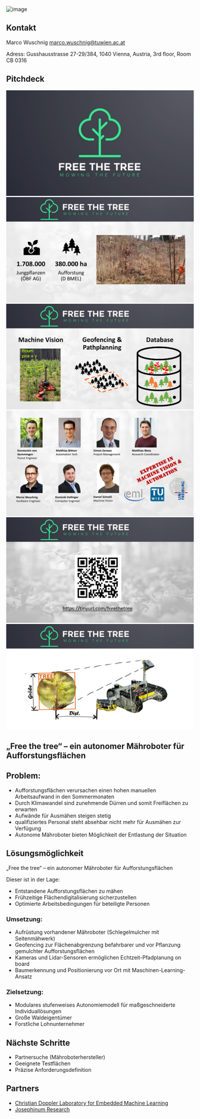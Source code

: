 ![image](https://user-images.githubusercontent.com/10611499/164673691-df8d9ef2-ad89-45d9-9658-57ad0c6cd273.png)

## Kontakt

Marco Wuschnig marco.wuschnig@tuwien.ac.at

Adress: Gusshausstrasse 27-29/384, 1040 Vienna, Austria, 3rd floor, Room CB 0316

## Pitchdeck

![image](./images/1.jpg)
![image](./images/2.jpg)
![image](./images/3.jpg)
![image](./images/4.jpg)
![image](./images/5.jpg)
![image](./images/7.jpg)

## „Free the tree“ – ein autonomer Mähroboter für Aufforstungsflächen
## Problem:
- Aufforstungsflächen verursachen einen hohen manuellen Arbeitsaufwand in den Sommermonaten
- Durch Klimawandel sind zunehmende Dürren und somit Freiflächen zu erwarten
- Aufwände für Ausmähen steigen stetig
- qualifiziertes Personal steht absehbar nicht mehr für Ausmähen zur Verfügung
- Autonome Mähroboter bieten Möglichkeit der Entlastung der Situation
##  Lösungsmöglichkeit
„Free the tree“ – ein autonomer Mähroboter für Aufforstungsflächen

Dieser ist in der Lage:
- Entstandene Aufforstungsflächen zu mähen
- Frühzeitige Flächendigitalisierung sicherzustellen
- Optimierte Arbeitsbedingungen für beteiligte Personen
### Umsetzung:
- Aufrüstung vorhandener Mähroboter (Schlegelmulcher mit Seitenmähwerk)
- Geofencing zur Flächenabgrenzung befahrbarer und vor Pflanzung gemulchter Aufforstungsflächen
- Kameras und Lidar-Sensoren ermöglichen Echtzeit-Pfadplanung on board
- Baumerkennung und Positionierung vor Ort mit Maschinen-Learning-Ansatz
### Zielsetzung:
- Modulares stufenweises Autonomiemodell für maßgeschneiderte Individuallösungen
- Große Waldeigentümer
- Forstliche Lohnunternehmer
## Nächste Schritte
- Partnersuche (Mähroboterhersteller)
- Geeignete Testflächen
- Präzise Anforderungsdefinition
## Partners
- [Christian Doppler Laboratory for Embedded Machine Learning](https://eml.ict.tuwien.ac.at/)
- [Josephinum Research](https://www.dih-innovate.at/event/umsetzungsprojekt-autonome-low-cost-robotersysteme-in-obst-und-weingaerten/)


